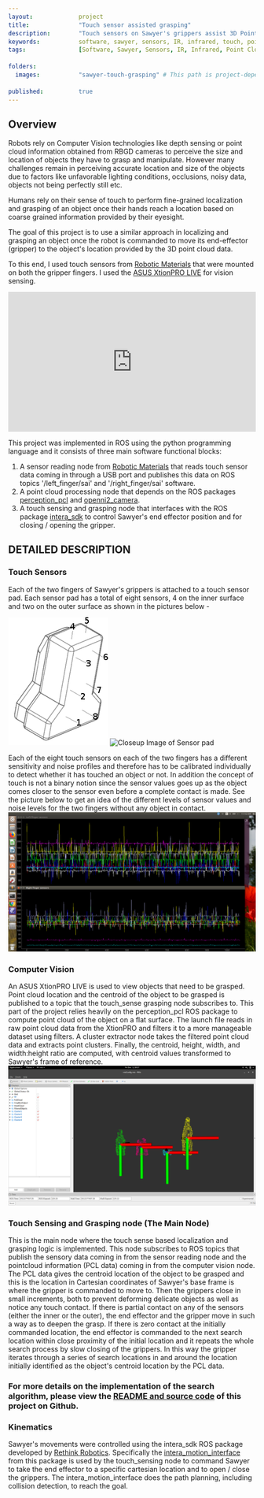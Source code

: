 ```yaml
---
layout:             project
title:              "Touch sensor assisted grasping"
description:        "Touch sensors on Sawyer's grippers assist 3D Point Cloud data to refine localization and grasping of objects"
keywords:           software, sawyer, sensors, IR, infrared, touch, point cloud, cv, object recognition, grasping, manipulation, ros, robotics, control, hri, python
tags:               [Software, Sawyer, Sensors, IR, Infrared, Point Cloud, CV, Object recognition, Grasping, Manipulation, ROS, Robotics, Control, Voice command, HRI, Python]

folders:
  images:           "sawyer-touch-grasping" # This path is project-dependent; don't forget to change it!

published:          true
---
```


## Overview

Robots rely on Computer Vision technologies like depth sensing or point cloud information obtained from RBGD cameras to perceive the size and location of objects they have to grasp and manipulate. However many challenges remain in perceiving accurate location and size of the objects due to factors like unfavorable lighting conditions, occlusions, noisy data, objects not being perfectly still etc.

Humans rely on their sense of touch to perform fine-grained localization and grasping of an object once their hands reach a location based on coarse grained information provided by their eyesight.

The goal of this project is to use a similar approach in localizing and grasping an object once the robot is commanded to move its end-effector (gripper) to the object's location provided by the 3D point cloud data.

To this end, I used touch sensors from [Robotic Materials](http://roboticmaterials.com/rm/product/smart-gripper-pads-for-robotiq/) that were mounted on both the gripper fingers. I used the [ASUS XtionPRO LIVE](https://www.asus.com/us/3D-Sensor/Xtion_PRO_LIVE/) for vision sensing.

<div style="position:relative;height:0;padding-bottom:56.25%"><iframe src="https://www.youtube.com/embed/AbHzo5lAx5A?ecver=2" width="640" height="360" frameborder="0" allow="autoplay; encrypted-media" style="position:absolute;width:100%;height:100%;left:0" allowfullscreen></iframe></div>

This project was implemented in ROS using the python programming language and it consists of three main software functional blocks:
1. A sensor reading node from [Robotic Materials](https://github.com/RoboticMaterials/finger-sensors-ros) that reads touch sensor data coming in through a USB port and publishes this data on ROS topics '/left_finger/sai' and '/right_finger/sai' software.
2. A point cloud processing node that depends on the ROS packages [perception_pcl](https://github.com/ros-perception/perception_pcl) and [openni2_camera](https://github.com/ros-drivers/openni2_camera).
3. A touch sensing and grasping node that interfaces with the ROS package [intera_sdk](https://github.com/RethinkRobotics/intera_sdk/) to control Sawyer's end effector position and for closing / opening the gripper.


## DETAILED DESCRIPTION

### Touch Sensors
Each of the two fingers of Sawyer's grippers is attached to a touch sensor pad. Each sensor pad has a total of eight sensors, 4 on the inner surface and two on the outer surface as shown in the pictures below -

![RM Image of Sensor pad](assets/images/projects/sawyer-touch-grasping/robotiq_drawing_sensor_num.png)
![Closeup Image of Sensor pad](assets/images/projects/sawyer-touch-grasping/finger_closeup.jpg)

Each of the eight touch sensors on each of the two fingers has a different sensitivity and noise profiles and therefore has to be calibrated individually to detect whether it has touched an object or not. In addition the concept of touch is not a binary notion since the sensor values goes up as the object comes closer to the sensor even before a complete contact is made.
See the picture below to get an idea of the different levels of sensor values and noise levels for the two fingers without any object in contact.
![Image of sensor noise](assets/images/projects/sawyer-touch-grasping/Sensor-graphics.png)

### Computer Vision
An ASUS XtionPRO LIVE is used to view objects that need to be grasped. Point cloud location and the centroid of the object to be grasped is published to a topic that the touch_sense grasping node subscribes to. This part of the project relies heavily on the perception_pcl ROS package to compute point cloud of the object on a flat surface. The launch file reads in raw point cloud data from the XtionPRO and filters it to a more manageable dataset using filters. A cluster extractor node takes the filtered point cloud data and extracts point clusters. Finally, the centroid, height, width, and width:height ratio are computed, with centroid values transformed to Sawyer's frame of reference.
![Image of pcl](assets/images/projects/sawyer-touch-grasping/point_clouds.png)

### Touch Sensing and Grasping node (The Main Node)
This is the main node where the touch sense based localization and grasping logic is implemented.
This node subscribes to ROS topics that publish the sensory data coming in from the sensor reading node and the pointcloud information (PCL data) coming in from the computer vision node.
The PCL data gives the centroid location of the object to be grasped and this is the location in Cartesian coordinates of Sawyer's base frame is where the gripper is commanded to move to. Then the grippers close in small increments, both to prevent deforming delicate objects as well as notice any touch contact. If there is partial contact on any of the sensors (either the inner or the outer), the end effector and the gripper move in such a way as to deepen the grasp. If there is zero contact at the initially commanded location, the end effector is commanded to the next search location within close proximity of the initial location and it repeats the whole search process by slow closing of the grippers. In this way the gripper iterates through a series of search locations in and around the location initially identified as the object's centroid location by the PCL data.
### For more details on the implementation of the search algorithm, please view the [README and source code](https://github.com/srikanth-kilaru/winter_proj) of this project on Github.

### Kinematics
Sawyer's movements were controlled using the intera_sdk ROS package developed by [Rethink Robotics](http://sdk.rethinkrobotics.com/intera/Main_Page). Specifically the [intera_motion_interface](http://sdk.rethinkrobotics.com/intera/Robot_Interface) from this package is used by the touch_sensing node to command Sawyer to take the end effector to a specific cartesian location and to open / close the grippers. The intera_motion_interface does the path planning, including collision detection, to reach the goal.


